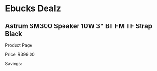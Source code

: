
# Ebucks Dealz
## Astrum SM300 Speaker 10W 3" BT FM TF Strap Black
[Product Page](https://www.ebucks.com/web/shop/productSelected.do?prodId=1227761874&catId=1207273786)

Price: R399.00

Savings: 


	